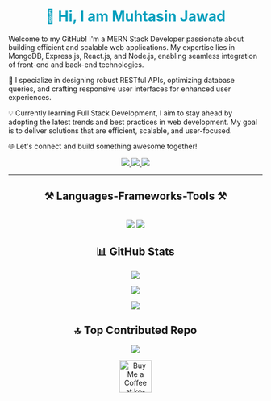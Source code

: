 <h1 align="center" style="color: #009FBD; font-weight:bold">👋 Hi, I am Muhtasin Jawad</h1>
<p>

<p>Welcome to my GitHub! I'm a MERN Stack Developer passionate about building efficient and scalable web applications. My expertise lies in MongoDB, Express.js, React.js, and Node.js, enabling seamless integration of front-end and back-end technologies.

🔧 I specialize in designing robust RESTful APIs, optimizing database queries, and crafting responsive user interfaces for enhanced user experiences.

💡 Currently learning Full Stack Development, I aim to stay ahead by adopting the latest trends and best practices in web development. My goal is to deliver solutions that are efficient, scalable, and user-focused.

🌐 Let's connect and build something awesome together! </p>


  

</p>


 <div align="center"> 
  <a href="# ">
    <img src="https://img.shields.io/badge/Gmail-333333?style=for-the-badge&logo=gmail&logoColor=red" />
  </a>
  <a href="" target="_blank">
    <img src="https://img.shields.io/badge/LinkedIn-0077B5?style=for-the-badge&logo=linkedin&logoColor=white" target="_blank" />
  </a>
  <a href="" target="_blank">
     <img src="https://img.shields.io/badge/Portfolio-FF5722?style=for-the-badge&logo=todoist&logoColor=white" target="_blank" /> <!-- sqlite, safari, google-chrome are other good icon options -->
  </a>
</div>

 <hr/>


<h2 align="center">⚒️ Languages-Frameworks-Tools ⚒️</h2>
<br/>
<div align="center">
    <img src="https://skillicons.dev/icons?i=react,bootstrap,mui,html,css,vscode,github,figma,tailwind,git" />
    <img src="https://skillicons.dev/icons?i=nodejs,python,javascript,java,django,express,firebase,netlify,vercel" /><br>
</div>




  
 


<h2 align="center" >📊 GitHub Stats</h2>


<div align="center">

![](https://github-readme-stats.vercel.app/api?username=mutasinjawad&theme=radical&hide_border=false&include_all_commits=true&count_private=true)


</div>


<div align="center">

![](https://github-readme-streak-stats.herokuapp.com/?user=mutasinjawad&theme=radical&hide_border=false)

</div>


<div align="center" >

![](https://github-readme-stats.vercel.app/api/top-langs/?username=mutasinjawad&theme=radical&hide_border=false&include_all_commits=true&count_private=true&layout=compact)

</div>







<h2 align="center">🔝 Top Contributed Repo</h2>

<div align="center">

![](https://github-contributor-stats.vercel.app/api?username=mutasinjawad&limit=5&theme=radical&combine_all_yearly_contributions=true)
</div>


<div align="center">
<a href='https://ko-fi.com/V7V4RAK9C' target='_blank'><img height='64' style='border:0px;height:64px;' src='https://storage.ko-fi.com/cdn/kofi1.png?v=3' border='0' alt='Buy Me a Coffee at ko-fi.com' /></a>
</div>

<br/>
